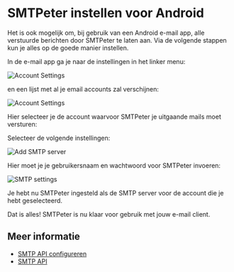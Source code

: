 # SMTPeter instellen voor Android

Het is ook mogelijk om, bij gebruik van een Android e-mail app, alle verstuurde
berichten door SMTPeter te laten aan. Via de volgende stappen kun je alles op
de goede manier instellen.

In de e-mail app ga je naar de instellingen in het linker menu:

![Account Settings](Images/android-0.png "Go to account settings")


en een lijst met al je email accounts zal verschijnen:

![Account Settings](Images/android-1.png "email list")

Hier selecteer je de account waarvoor SMTPeter je uitgaande mails moet versturen:

Selecteer de volgende instellingen:

![Add SMTP server](Images/android-2.png "Outgoing settings")

Hier moet je je gebruikersnaam en wachtwoord voor SMTPeter invoeren:

![SMTP settings](Images/android-3.png "Configure SMTP settings")

Je hebt nu SMTPeter ingesteld als de SMTP server voor de account die je 
hebt geselecteerd.

Dat is alles! SMTPeter is nu klaar voor gebruik met jouw e-mail client.

## Meer informatie

* [SMTP API configureren](./introduction-smtp-api)
* [SMTP API](./smtp-api)

